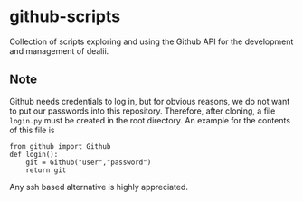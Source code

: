 # github-scripts

Collection of scripts exploring and using the Github API for the development and management of dealii.

## Note

Github needs credentials to log in, but for obvious reasons, we do not want to put our passwords into this repository. Therefore, after cloning, a file `login.py` must be created in the root directory. An example for the contents of this file is
```
from github import Github
def login():
    git = Github("user","password")
    return git
```
Any ssh based alternative is highly appreciated.
